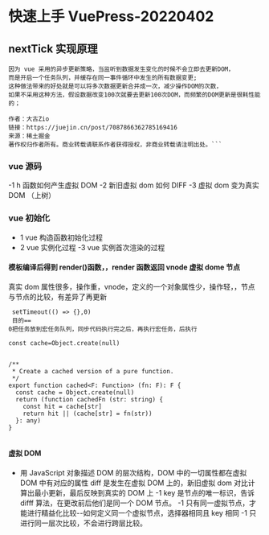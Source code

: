 # 快速上手 VuePress-20220402

## nextTick 实现原理

````
因为 vue 采用的异步更新策略，当监听到数据发生变化的时候不会立即去更新DOM，
而是开启一个任务队列，并缓存在同一事件循环中发生的所有数据变更;
这种做法带来的好处就是可以将多次数据更新合并成一次，减少操作DOM的次数，
如果不采用这种方法，假设数据改变100次就要去更新100次DOM，而频繁的DOM更新是很耗性能的；

作者：大古Zio
链接：https://juejin.cn/post/7087866362785169416
来源：稀土掘金
著作权归作者所有。商业转载请联系作者获得授权，非商业转载请注明出处。```
````

### vue 源码

-1 h 函数如何产生虚拟 DOM
-2 新旧虚拟 dom 如何 DIFF
-3 虚拟 dom 变为真实 DOM （上树）

### vue 初始化

- 1 vue 构造函数初始化过程
- 2 vue 实例化过程
  -3 vue 实例首次渲染的过程

#### 模板编译后得到 render()函数，，render 函数返回 vnode 虚拟 dome 节点

真实 dom 属性很多，操作重，vnode，定义的一个对象属性少，操作轻，，节点与节点的比较，有差异了再更新

```
 setTimeout(() => {},0)
 目的==
0把任务放到宏任务队列，同步代码执行完之后，再执行宏任务，后执行

const cache=Object.create(null)


/**
 * Create a cached version of a pure function.
 */
export function cached<F: Function> (fn: F): F {
  const cache = Object.create(null)
  return (function cachedFn (str: string) {
    const hit = cache[str]
    return hit || (cache[str] = fn(str))
  }: any)
}


```

#### 虚拟 DOM

- 用 JavaScript 对象描述 DOM 的层次结构，DOM 中的一切属性都在虚拟 DOM 中有对应的属性
  diff 是发生在虚拟 DOM 上的，新旧虚拟 dom 对比计算出最小更新，最后反映到真实的 DOM 上
  -1 key 是节点的唯一标识，告诉 difff 算法，在更改前后他们是同一个 DOM 节点。
  -1 只有同一虚拟节点，才能进行精益化比较--如何定义同一个虚拟节点，选择器相同且 key 相同
  -1 只进行同一层次比较，不会进行跨层比较。
